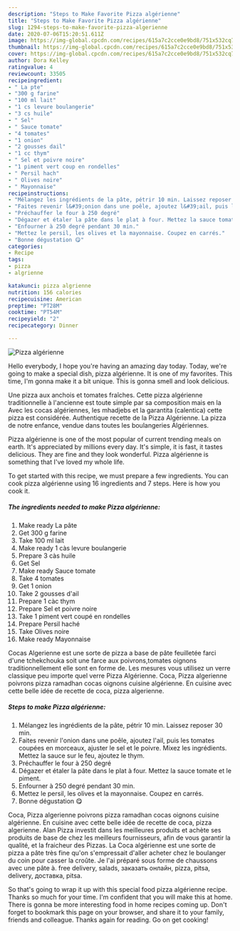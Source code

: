 ```yaml
---
description: "Steps to Make Favorite Pizza algérienne"
title: "Steps to Make Favorite Pizza algérienne"
slug: 1294-steps-to-make-favorite-pizza-algerienne
date: 2020-07-06T15:20:51.611Z
image: https://img-global.cpcdn.com/recipes/615a7c2cce0e9bd8/751x532cq70/pizza-algerienne-photo-principale-de-la-recette.jpg
thumbnail: https://img-global.cpcdn.com/recipes/615a7c2cce0e9bd8/751x532cq70/pizza-algerienne-photo-principale-de-la-recette.jpg
cover: https://img-global.cpcdn.com/recipes/615a7c2cce0e9bd8/751x532cq70/pizza-algerienne-photo-principale-de-la-recette.jpg
author: Dora Kelley
ratingvalue: 4
reviewcount: 33505
recipeingredient:
- " La pte"
- "300 g farine"
- "100 ml lait"
- "1 cs levure boulangerie"
- "3 cs huile"
- " Sel"
- " Sauce tomate"
- "4 tomates"
- "1 onion"
- "2 gousses dail"
- "1 cc thym"
- " Sel et poivre noire"
- "1 piment vert coup en rondelles"
- " Persil hach"
- " Olives noire"
- " Mayonnaise"
recipeinstructions:
- "Mélangez les ingrédients de la pâte, pétrir 10 min. Laissez reposer 30 min."
- "Faites revenir l&#39;onion dans une poêle, ajoutez l&#39;ail, puis les tomates coupées en morceaux, ajuster le sel et le poivre. Mixez les ingrédients. Mettez la sauce sur le feu, ajoutez le thym."
- "Préchauffer le four à 250 degré"
- "Dégazer et étaler la pâte dans le plat à four. Mettez la sauce tomate et le piment."
- "Enfourner à 250 degré pendant 30 min."
- "Mettez le persil, les olives et la mayonnaise. Coupez en carrés."
- "Bonne dégustation 😋"
categories:
- Recipe
tags:
- pizza
- algrienne

katakunci: pizza algrienne 
nutrition: 156 calories
recipecuisine: American
preptime: "PT28M"
cooktime: "PT54M"
recipeyield: "2"
recipecategory: Dinner

---
```



![Pizza algérienne](https://img-global.cpcdn.com/recipes/615a7c2cce0e9bd8/751x532cq70/pizza-algerienne-photo-principale-de-la-recette.jpg)

Hello everybody, I hope you're having an amazing day today. Today, we're going to make a special dish, pizza algérienne. It is one of my favorites. This time, I'm gonna make it a bit unique. This is gonna smell and look delicious.

Une pizza aux anchois et tomates fraîches. Cette pizza algérienne traditionnelle à l&#39;ancienne est toute simple par sa composition mais en la Avec les cocas algériennes, les mhadjebs et la garantita (calentica) cette pizza est considérée. Authentique recette de la Pizza Algérienne. La pizza de notre enfance, vendue dans toutes les boulangeries Algériennes.

Pizza algérienne is one of the most popular of current trending meals on earth. It's appreciated by millions every day. It's simple, it is fast, it tastes delicious. They are fine and they look wonderful. Pizza algérienne is something that I've loved my whole life.


To get started with this recipe, we must prepare a few ingredients. You can cook pizza algérienne using 16 ingredients and 7 steps. Here is how you cook it.

<!--inarticleads1-->

##### The ingredients needed to make Pizza algérienne:

1. Make ready  La pâte
1. Get 300 g farine
1. Take 100 ml lait
1. Make ready 1 càs levure boulangerie
1. Prepare 3 càs huile
1. Get  Sel
1. Make ready  Sauce tomate
1. Take 4 tomates
1. Get 1 onion
1. Take 2 gousses d&#39;ail
1. Prepare 1 càc thym
1. Prepare  Sel et poivre noire
1. Take 1 piment vert coupé en rondelles
1. Prepare  Persil haché
1. Take  Olives noire
1. Make ready  Mayonnaise


Cocas Algerienne est une sorte de pizza a base de pâte feuilletée farci d&#39;une tchekchouka soit une farce aux poivrons,tomates oignons traditionnellement elle sont en forme de. Les mesures vous utilisez un verre classique peu importe quel verre Pizza Algérienne. Coca, Pizza algerienne poivrons pizza ramadhan cocas oignons cuisine algérienne. En cuisine avec cette belle idée de recette de coca, pizza algerienne. 

<!--inarticleads2-->

##### Steps to make Pizza algérienne:

1. Mélangez les ingrédients de la pâte, pétrir 10 min. Laissez reposer 30 min.
1. Faites revenir l&#39;onion dans une poêle, ajoutez l&#39;ail, puis les tomates coupées en morceaux, ajuster le sel et le poivre. Mixez les ingrédients. Mettez la sauce sur le feu, ajoutez le thym.
1. Préchauffer le four à 250 degré
1. Dégazer et étaler la pâte dans le plat à four. Mettez la sauce tomate et le piment.
1. Enfourner à 250 degré pendant 30 min.
1. Mettez le persil, les olives et la mayonnaise. Coupez en carrés.
1. Bonne dégustation 😋


Coca, Pizza algerienne poivrons pizza ramadhan cocas oignons cuisine algérienne. En cuisine avec cette belle idée de recette de coca, pizza algerienne. Alan Pizza investit dans les meilleures produits et achète ses produits de base de chez les meilleurs fournisseurs, afin de vous garantir la qualité, et la fraicheur des Pizzas. La Coca algérienne est une sorte de pizza a pâte très fine qu&#39;on s&#39;empressait d&#39;aller acheter chez le boulanger du coin pour casser la croûte. Je l&#39;ai préparé sous forme de chaussons avec une pâte à. free delivery, salads, заказать онлайн, pizza, pitsa, delivery, доставка, pitsa. 

So that's going to wrap it up with this special food pizza algérienne recipe. Thanks so much for your time. I'm confident that you will make this at home. There is gonna be more interesting food in home recipes coming up. Don't forget to bookmark this page on your browser, and share it to your family, friends and colleague. Thanks again for reading. Go on get cooking!
